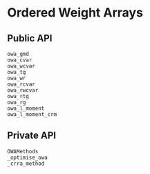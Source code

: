 # Ordered Weight Arrays

## Public API

```@docs
owa_gmd
owa_cvar
owa_wcvar
owa_tg
owa_wr
owa_rcvar
owa_rwcvar
owa_rtg
owa_rg
owa_l_moment
owa_l_moment_crm
```

## Private API

```@docs
OWAMethods
_optimise_owa
_crra_method
```
